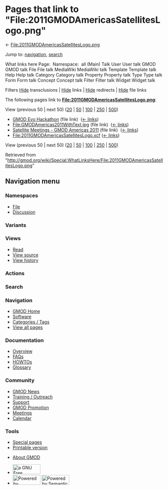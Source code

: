 <div id="mw-page-base" class="noprint">

</div>

<div id="mw-head-base" class="noprint">

</div>

<div id="content" class="mw-body" role="main">

<span id="top"></span>

<div id="mw-js-message" style="display:none;">

</div>



# <span dir="auto">Pages that link to "File:2011GMODAmericasSatellitesLogo.png"</span>

<div id="bodyContent">

<div id="contentSub">

←
[File:2011GMODAmericasSatellitesLogo.png](/wiki/File:2011GMODAmericasSatellitesLogo.png "File:2011GMODAmericasSatellitesLogo.png")

</div>

<div id="jump-to-nav" class="mw-jump">

Jump to: [navigation](#mw-navigation), [search](#p-search)

</div>

<div id="mw-content-text">

What links here Page:  Namespace:  all (Main) Talk User User talk GMOD
GMOD talk File File talk MediaWiki MediaWiki talk Template Template talk
Help Help talk Category Category talk Property Property talk Type Type
talk Form Form talk Concept Concept talk Filter Filter talk Widget
Widget talk

Filters
[Hide](/mediawiki/index.php?title=Special:WhatLinksHere/File:2011GMODAmericasSatellitesLogo.png&hidetrans=1 "Special:WhatLinksHere/File:2011GMODAmericasSatellitesLogo.png")
transclusions \|
[Hide](/mediawiki/index.php?title=Special:WhatLinksHere/File:2011GMODAmericasSatellitesLogo.png&hidelinks=1 "Special:WhatLinksHere/File:2011GMODAmericasSatellitesLogo.png")
links \|
[Hide](/mediawiki/index.php?title=Special:WhatLinksHere/File:2011GMODAmericasSatellitesLogo.png&hideredirs=1 "Special:WhatLinksHere/File:2011GMODAmericasSatellitesLogo.png")
redirects \|
[Hide](/mediawiki/index.php?title=Special:WhatLinksHere/File:2011GMODAmericasSatellitesLogo.png&hideimages=1 "Special:WhatLinksHere/File:2011GMODAmericasSatellitesLogo.png")
file links

The following pages link to
**[File:2011GMODAmericasSatellitesLogo.png](/wiki/File:2011GMODAmericasSatellitesLogo.png "File:2011GMODAmericasSatellitesLogo.png")**:

View (previous 50 \| next 50)
([20](/mediawiki/index.php?title=Special:WhatLinksHere/File:2011GMODAmericasSatellitesLogo.png&limit=20 "Special:WhatLinksHere/File:2011GMODAmericasSatellitesLogo.png")
\|
[50](/mediawiki/index.php?title=Special:WhatLinksHere/File:2011GMODAmericasSatellitesLogo.png&limit=50 "Special:WhatLinksHere/File:2011GMODAmericasSatellitesLogo.png")
\|
[100](/mediawiki/index.php?title=Special:WhatLinksHere/File:2011GMODAmericasSatellitesLogo.png&limit=100 "Special:WhatLinksHere/File:2011GMODAmericasSatellitesLogo.png")
\|
[250](/mediawiki/index.php?title=Special:WhatLinksHere/File:2011GMODAmericasSatellitesLogo.png&limit=250 "Special:WhatLinksHere/File:2011GMODAmericasSatellitesLogo.png")
\|
[500](/mediawiki/index.php?title=Special:WhatLinksHere/File:2011GMODAmericasSatellitesLogo.png&limit=500 "Special:WhatLinksHere/File:2011GMODAmericasSatellitesLogo.png"))

- [GMOD Evo Hackathon](/wiki/GMOD_Evo_Hackathon "GMOD Evo Hackathon")
  (file link) ‎ <span class="mw-whatlinkshere-tools">([←
  links](/mediawiki/index.php?title=Special:WhatLinksHere&target=GMOD+Evo+Hackathon "Special:WhatLinksHere"))</span>
- [File:GMODAmericas2011WithText.jpg](/wiki/File:GMODAmericas2011WithText.jpg "File:GMODAmericas2011WithText.jpg")
  (file link) ‎ <span class="mw-whatlinkshere-tools">([←
  links](/mediawiki/index.php?title=Special:WhatLinksHere&target=File%3AGMODAmericas2011WithText.jpg "Special:WhatLinksHere"))</span>
- [Satellite Meetings - GMOD Americas
  2011](/wiki/Satellite_Meetings_-_GMOD_Americas_2011 "Satellite Meetings - GMOD Americas 2011")
  (file link) ‎ <span class="mw-whatlinkshere-tools">([←
  links](/mediawiki/index.php?title=Special:WhatLinksHere&target=Satellite+Meetings+-+GMOD+Americas+2011 "Special:WhatLinksHere"))</span>
- [File:2011GMODAmericasSatellitesLogo.xcf](/wiki/File:2011GMODAmericasSatellitesLogo.xcf "File:2011GMODAmericasSatellitesLogo.xcf")
  ‎ <span class="mw-whatlinkshere-tools">([←
  links](/mediawiki/index.php?title=Special:WhatLinksHere&target=File%3A2011GMODAmericasSatellitesLogo.xcf "Special:WhatLinksHere"))</span>

View (previous 50 \| next 50)
([20](/mediawiki/index.php?title=Special:WhatLinksHere/File:2011GMODAmericasSatellitesLogo.png&limit=20 "Special:WhatLinksHere/File:2011GMODAmericasSatellitesLogo.png")
\|
[50](/mediawiki/index.php?title=Special:WhatLinksHere/File:2011GMODAmericasSatellitesLogo.png&limit=50 "Special:WhatLinksHere/File:2011GMODAmericasSatellitesLogo.png")
\|
[100](/mediawiki/index.php?title=Special:WhatLinksHere/File:2011GMODAmericasSatellitesLogo.png&limit=100 "Special:WhatLinksHere/File:2011GMODAmericasSatellitesLogo.png")
\|
[250](/mediawiki/index.php?title=Special:WhatLinksHere/File:2011GMODAmericasSatellitesLogo.png&limit=250 "Special:WhatLinksHere/File:2011GMODAmericasSatellitesLogo.png")
\|
[500](/mediawiki/index.php?title=Special:WhatLinksHere/File:2011GMODAmericasSatellitesLogo.png&limit=500 "Special:WhatLinksHere/File:2011GMODAmericasSatellitesLogo.png"))

</div>

<div class="printfooter">

Retrieved from
"<http://gmod.org/wiki/Special:WhatLinksHere/File:2011GMODAmericasSatellitesLogo.png>"

</div>

<div id="catlinks" class="catlinks catlinks-allhidden">

</div>

<div class="visualClear">

</div>

</div>

</div>

<div id="mw-navigation">

## Navigation menu

<div id="mw-head">



<div id="left-navigation">

<div id="p-namespaces" class="vectorTabs" role="navigation"
aria-labelledby="p-namespaces-label">

### Namespaces

- <span id="ca-nstab-image"><a href="/wiki/File:2011GMODAmericasSatellitesLogo.png" accesskey="c"
  title="View the file page [c]">File</a></span>
- <span id="ca-talk"><a
  href="/mediawiki/index.php?title=File_talk:2011GMODAmericasSatellitesLogo.png&amp;action=edit&amp;redlink=1"
  accesskey="t"
  title="Discussion about the content page [t]">Discussion</a></span>

</div>

<div id="p-variants" class="vectorMenu emptyPortlet" role="navigation"
aria-labelledby="p-variants-label">

### 

### Variants[](#)

<div class="menu">

</div>

</div>

</div>

<div id="right-navigation">

<div id="p-views" class="vectorTabs" role="navigation"
aria-labelledby="p-views-label">

### Views

- <span id="ca-view">[Read](/wiki/File:2011GMODAmericasSatellitesLogo.png)</span>
- <span id="ca-viewsource"><a
  href="/mediawiki/index.php?title=File:2011GMODAmericasSatellitesLogo.png&amp;action=edit"
  accesskey="e" title="This page is protected.
  You can view its source [e]">View source</a></span>
- <span id="ca-history"><a
  href="/mediawiki/index.php?title=File:2011GMODAmericasSatellitesLogo.png&amp;action=history"
  accesskey="h" title="Past revisions of this page [h]">View history</a></span>

</div>

<div id="p-cactions" class="vectorMenu emptyPortlet" role="navigation"
aria-labelledby="p-cactions-label">

### Actions[](#)

<div class="menu">

</div>

</div>

<div id="p-search" role="search">

### Search

<div id="simpleSearch">

</div>

</div>

</div>

</div>

<div id="mw-panel">

<div id="p-logo" role="banner">

<a href="/wiki/Main_Page"
style="background-image: url(http://gmod.org/images/GMOD-cogs.png);"
title="Visit the main page"></a>

</div>

<div id="p-Navigation" class="portal" role="navigation"
aria-labelledby="p-Navigation-label">

### Navigation

<div class="body">

- <span id="n-GMOD-Home">[GMOD Home](/wiki/Main_Page)</span>
- <span id="n-Software">[Software](/wiki/GMOD_Components)</span>
- <span id="n-Categories-.2F-Tags">[Categories /
  Tags](/wiki/Categories)</span>
- <span id="n-View-all-pages">[View all
  pages](/wiki/Special:AllPages)</span>

</div>

</div>

<div id="p-Documentation" class="portal" role="navigation"
aria-labelledby="p-Documentation-label">

### Documentation

<div class="body">

- <span id="n-Overview">[Overview](/wiki/Overview)</span>
- <span id="n-FAQs">[FAQs](/wiki/Category:FAQ)</span>
- <span id="n-HOWTOs">[HOWTOs](/wiki/Category:HOWTO)</span>
- <span id="n-Glossary">[Glossary](/wiki/Glossary)</span>

</div>

</div>

<div id="p-Community" class="portal" role="navigation"
aria-labelledby="p-Community-label">

### Community

<div class="body">

- <span id="n-GMOD-News">[GMOD News](/wiki/GMOD_News)</span>
- <span id="n-Training-.2F-Outreach">[Training /
  Outreach](/wiki/Training_and_Outreach)</span>
- <span id="n-Support">[Support](/wiki/Support)</span>
- <span id="n-GMOD-Promotion">[GMOD
  Promotion](/wiki/GMOD_Promotion)</span>
- <span id="n-Meetings">[Meetings](/wiki/Meetings)</span>
- <span id="n-Calendar">[Calendar](/wiki/Calendar)</span>

</div>

</div>

<div id="p-tb" class="portal" role="navigation"
aria-labelledby="p-tb-label">

### Tools

<div class="body">

- <span id="t-specialpages"><a href="/wiki/Special:SpecialPages" accesskey="q"
  title="A list of all special pages [q]">Special pages</a></span>
- <span id="t-print"><a
  href="/mediawiki/index.php?title=Special:WhatLinksHere/File:2011GMODAmericasSatellitesLogo.png&amp;printable=yes"
  rel="alternate" accesskey="p"
  title="Printable version of this page [p]">Printable version</a></span>

</div>

</div>

</div>

</div>

<div id="footer" role="contentinfo">

- <span id="footer-places-about">[About
  GMOD](/wiki/GMOD:About "GMOD:About")</span>

<!-- -->

- <span id="footer-copyrightico">[<img src="http://www.gnu.org/graphics/gfdl-logo-small.png" width="88"
  height="31" alt="a GNU Free Documentation License" />](http://www.gnu.org/licenses/fdl-1.3.html)</span>
- <span id="footer-poweredbyico">[<img src="/mediawiki/skins/common/images/poweredby_mediawiki_88x31.png"
  width="88" height="31" alt="Powered by MediaWiki" />](//www.mediawiki.org/)
  [<img
  src="/mediawiki/extensions/SemanticMediaWiki/includes/../resources/images/smw_button.png"
  width="88" height="31" alt="Powered by Semantic MediaWiki" />](https://www.semantic-mediawiki.org/wiki/Semantic_MediaWiki)</span>

<div style="clear:both">

</div>

</div>
